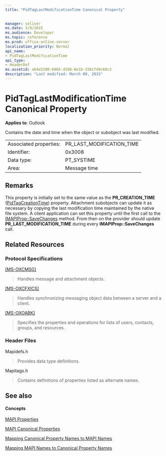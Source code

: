 ```yaml
---
title: "PidTagLastModificationTime Canonical Property"
 
 
manager: soliver
ms.date: 3/9/2015
ms.audience: Developer
ms.topic: reference
ms.prod: office-online-server
localization_priority: Normal
api_name:
- PidTagLastModificationTime
api_type:
- HeaderDef
ms.assetid: a64e5300-6865-4588-8e1b-158cfd9c60c2
description: "Last modified: March 09, 2015"
---
```


# PidTagLastModificationTime Canonical Property

  
  
**Applies to**: Outlook 
  
Contains the date and time when the object or subobject was last modified. 
  
|||
|:-----|:-----|
|Associated properties:  <br/> |PR_LAST_MODIFICATION_TIME  <br/> |
|Identifier:  <br/> |0x3008  <br/> |
|Data type:  <br/> |PT_SYSTIME  <br/> |
|Area:  <br/> |Message time  <br/> |
   
## Remarks

This property is initially set to the same value as the **PR_CREATION_TIME** ([PidTagCreationTime](pidtagcreationtime-canonical-property.md)) property. Attachment subobjects can update it as necessary by copying the last modification time maintained by the native file system. A client application can set this property until the first call to the [IMAPIProp::SaveChanges](imapiprop-savechanges.md) method. From then on the provider should update **PR_LAST_MODIFICATION_TIME** during every **IMAPIProp::SaveChanges** call. 
  
## Related Resources

### Protocol Specifications

[[MS-OXCMSG]](http://msdn.microsoft.com/library/7fd7ec40-deec-4c06-9493-1bc06b349682%28Office.15%29.aspx)
  
> Handles message and attachment objects.
    
[[MS-OXCFXICS]](http://msdn.microsoft.com/library/b9752f3d-d50d-44b8-9e6b-608a117c8532%28Office.15%29.aspx)
  
> Handles synchronizing messaging object data between a server and a client.
    
[[MS-OXOABK]](http://msdn.microsoft.com/library/f4cf9b4c-9232-4506-9e71-2270de217614%28Office.15%29.aspx)
  
> Specifies the properties and operations for lists of users, contacts, groups, and resources.
    
### Header Files

Mapidefs.h
  
> Provides data type definitions.
    
Mapitags.h
  
> Contains definitions of properties listed as alternate names.
    
## See also

#### Concepts

[MAPI Properties](mapi-properties.md)
  
[MAPI Canonical Properties](mapi-canonical-properties.md)
  
[Mapping Canonical Property Names to MAPI Names](mapping-canonical-property-names-to-mapi-names.md)
  
[Mapping MAPI Names to Canonical Property Names](mapping-mapi-names-to-canonical-property-names.md)


